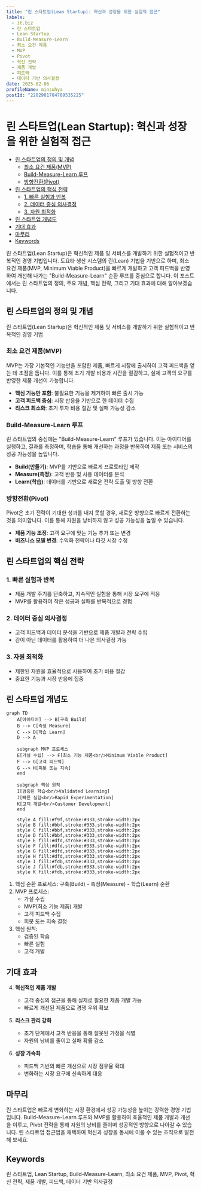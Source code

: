 ```yaml
---
title: "린 스타트업(Lean Startup): 혁신과 성장을 위한 실험적 접근"
labels:
  - it.biz
  - 린 스타트업
  - Lean Startup
  - Build-Measure-Learn
  - 최소 요건 제품
  - MVP
  - Pivot
  - 혁신 전략
  - 제품 개발
  - 피드백
  - 데이터 기반 의사결정
date: 2025-02-06
profileName: minsuhya
postId: "2202981784789535225"
---
```



# 린 스타트업(Lean Startup): 혁신과 성장을 위한 실험적 접근

<!-- mtoc-start -->

- [린 스타트업의 정의 및 개념](#린-스타트업의-정의-및-개념)
  - [최소 요건 제품(MVP)](#최소-요건-제품mvp)
  - [Build-Measure-Learn 루프](#build-measure-learn-루프)
  - [방향전환(Pivot)](#방향전환pivot)
- [린 스타트업의 핵심 전략](#린-스타트업의-핵심-전략)
  - [1. 빠른 실험과 반복](#1-빠른-실험과-반복)
  - [2. 데이터 중심 의사결정](#2-데이터-중심-의사결정)
  - [3. 자원 최적화](#3-자원-최적화)
- [린 스타트업 개념도](#린-스타트업-개념도)
- [기대 효과](#기대-효과)
- [마무리](#마무리)
- [Keywords](#keywords)

<!-- mtoc-end -->

린 스타트업(Lean Startup)은 혁신적인 제품 및 서비스를 개발하기 위한 실험적이고 반복적인 경영 기법입니다. 도요타 생산 시스템의 린(Lean) 기법을 기반으로 하며, 최소 요건 제품(MVP, Minimum Viable Product)을 빠르게 개발하고 고객 피드백을 반영하여 개선해 나가는 "Build-Measure-Learn" 순환 루프를 중심으로 합니다. 이 포스트에서는 린 스타트업의 정의, 주요 개념, 핵심 전략, 그리고 기대 효과에 대해 알아보겠습니다.

## 린 스타트업의 정의 및 개념

린 스타트업(Lean Startup)은 혁신적인 제품 및 서비스를 개발하기 위한 실험적이고 반복적인 경영 기법

### 최소 요건 제품(MVP)

MVP는 가장 기본적인 기능만을 포함한 제품, 빠르게 시장에 출시하여 고객 피드백을 얻는 데 초점을 둡니다. 이를 통해 초기 개발 비용과 시간을 절감하고, 실제 고객의 요구를 반영한 제품 개선이 가능합니다.

- **핵심 기능만 포함**: 불필요한 기능을 제거하여 빠른 출시 가능
- **고객 피드백 중심**: 시장 반응을 기반으로 한 데이터 수집
- **리스크 최소화**: 초기 투자 비용 절감 및 실패 가능성 감소

### Build-Measure-Learn 루프

린 스타트업의 중심에는 "Build-Measure-Learn" 루프가 있습니다. 이는 아이디어를 실행하고, 결과를 측정하며, 학습을 통해 개선하는 과정을 반복하여 제품 또는 서비스의 성공 가능성을 높입니다.

- **Build(만들기)**: MVP를 기반으로 빠르게 프로토타입 제작
- **Measure(측정)**: 고객 반응 및 사용 데이터를 분석
- **Learn(학습)**: 데이터를 기반으로 새로운 전략 도출 및 방향 전환

### 방향전환(Pivot)

Pivot은 초기 전략이 기대한 성과를 내지 못할 경우, 새로운 방향으로 빠르게 전환하는 것을 의미합니다. 이를 통해 자원을 낭비하지 않고 성공 가능성을 높일 수 있습니다.

- **제품 기능 조정**: 고객 요구에 맞는 기능 추가 또는 변경
- **비즈니스 모델 변경**: 수익화 전략이나 타깃 시장 수정

## 린 스타트업의 핵심 전략

### 1. 빠른 실험과 반복

- 제품 개발 주기를 단축하고, 지속적인 실험을 통해 시장 요구에 적응
- MVP를 활용하여 작은 성공과 실패를 반복적으로 경험

### 2. 데이터 중심 의사결정

- 고객 피드백과 데이터 분석을 기반으로 제품 개발과 전략 수립
- 감이 아닌 데이터를 활용하여 더 나은 의사결정 가능

### 3. 자원 최적화

- 제한된 자원을 효율적으로 사용하여 초기 비용 절감
- 중요한 기능과 시장 반응에 집중

## 린 스타트업 개념도

```mermaid
graph TD
    A[아이디어] --> B[구축 Build]
    B --> C[측정 Measure]
    C --> D[학습 Learn]
    D --> A

    subgraph MVP 프로세스
    E[가설 수립] --> F[최소 기능 제품<br/>Minimum Viable Product]
    F --> G[고객 피드백]
    G --> H[피봇 또는 지속]
    end

    subgraph 핵심 원칙
    I[검증된 학습<br/>Validated Learning]
    J[빠른 실험<br/>Rapid Experimentation]
    K[고객 개발<br/>Customer Development]
    end

    style A fill:#f9f,stroke:#333,stroke-width:2px
    style B fill:#bbf,stroke:#333,stroke-width:2px
    style C fill:#bbf,stroke:#333,stroke-width:2px
    style D fill:#bbf,stroke:#333,stroke-width:2px
    style E fill:#dfd,stroke:#333,stroke-width:2px
    style F fill:#dfd,stroke:#333,stroke-width:2px
    style G fill:#dfd,stroke:#333,stroke-width:2px
    style H fill:#dfd,stroke:#333,stroke-width:2px
    style I fill:#fdb,stroke:#333,stroke-width:2px
    style J fill:#fdb,stroke:#333,stroke-width:2px
    style K fill:#fdb,stroke:#333,stroke-width:2px

```

1. 핵심 순환 프로세스: 구축(Build) - 측정(Measure) - 학습(Learn) 순환
2. MVP 프로세스:
   - 가설 수립
   - MVP(최소 기능 제품) 개발
   - 고객 피드백 수집
   - 피봇 또는 지속 결정
3. 핵심 원칙:
   - 검증된 학습
   - 빠른 실험
   - 고객 개발

## 기대 효과

4. **혁신적인 제품 개발**

   - 고객 중심의 접근을 통해 실제로 필요한 제품 개발 가능
   - 빠르게 개선된 제품으로 경쟁 우위 확보

5. **리스크 관리 강화**

   - 초기 단계에서 고객 반응을 통해 잘못된 가정을 식별
   - 자원의 낭비를 줄이고 실패 확률 감소

6. **성장 가속화**
   - 피드백 기반의 빠른 개선으로 시장 점유율 확대
   - 변화하는 시장 요구에 신속하게 대응

## 마무리

린 스타트업은 빠르게 변화하는 시장 환경에서 성공 가능성을 높이는 강력한 경영 기법입니다. Build-Measure-Learn 루프와 MVP를 활용하여 효율적인 제품 개발과 개선을 이루고, Pivot 전략을 통해 자원의 낭비를 줄이며 성공적인 방향으로 나아갈 수 있습니다. 린 스타트업 접근법을 채택하여 혁신과 성장을 동시에 이룰 수 있는 조직으로 발전해 보세요.

## Keywords

린 스타트업, Lean Startup, Build-Measure-Learn, 최소 요건 제품, MVP, Pivot, 혁신 전략, 제품 개발, 피드백, 데이터 기반 의사결정